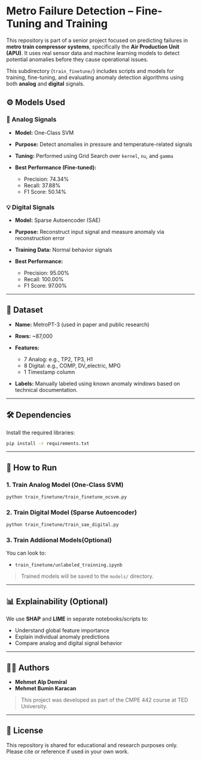 
# Metro Failure Detection – Fine-Tuning and Training

This repository is part of a senior project focused on predicting failures in **metro train compressor systems**, specifically the **Air Production Unit (APU)**. It uses real sensor data and machine learning models to detect potential anomalies before they cause operational issues.

This subdirectory (`train_finetune/`) includes scripts and models for training, fine-tuning, and evaluating anomaly detection algorithms using both **analog** and **digital** signals.



## ⚙️ Models Used

### 🔧 Analog Signals

* **Model:** One-Class SVM
* **Purpose:** Detect anomalies in pressure and temperature-related signals
* **Tuning:** Performed using Grid Search over `kernel`, `nu`, and `gamma`
* **Best Performance (Fine-tuned):**

  * Precision: 74.34%
  * Recall: 37.88%
  * F1 Score: 50.14%

### 💡 Digital Signals

* **Model:** Sparse Autoencoder (SAE)
* **Purpose:** Reconstruct input signal and measure anomaly via reconstruction error
* **Training Data:** Normal behavior signals
* **Best Performance:**

  * Precision: 95.00%
  * Recall: 100.00%
  * F1 Score: 97.00%

---

## 🧪 Dataset

* **Name:** MetroPT-3 (used in paper and public research)
* **Rows:** \~87,000
* **Features:**

  * 7 Analog: e.g., TP2, TP3, H1
  * 8 Digital: e.g., COMP, DV\_electric, MPG
  * 1 Timestamp column
* **Labels:** Manually labeled using known anomaly windows based on technical documentation.

---

## 🛠 Dependencies

Install the required libraries:

```bash
pip install -r requirements.txt
```

---

## 🚀 How to Run

### 1. Train Analog Model (One-Class SVM)

```bash
python train_finetune/train_finetune_ocsvm.py
```

### 2. Train Digital Model (Sparse Autoencoder)

```bash
python train_finetune/train_sae_digital.py
```

### 3. Train Addiional Models(Optional)

You can look to:
- `train_finetune/unlabeled_trainning.ipynb`


> Trained models will be saved to the `models/` directory.

---


## 📊 Explainability (Optional)

We use **SHAP** and **LIME** in separate notebooks/scripts to:

* Understand global feature importance
* Explain individual anomaly predictions
* Compare analog and digital signal behavior

---

## 👨‍💻 Authors

* **Mehmet Alp Demiral**
* **Mehmet Bumin Karacan**

> This project was developed as part of the CMPE 442 course at TED University.

---

## 📄 License

This repository is shared for educational and research purposes only. Please cite or reference if used in your own work.


